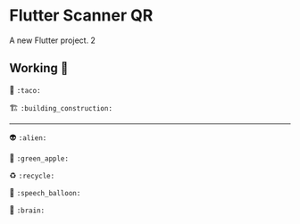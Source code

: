 # Flutter Scanner QR

A new Flutter project. 2


## Working 👷

:taco: ``:taco:``

:building_construction:  	```:building_construction:```

--------------------------------------
:alien: ``:alien:``

:green_apple: ``:green_apple:``

:recycle: ``:recycle:``

:speech_balloon: ``:speech_balloon:``

:brain: ``:brain: ``



